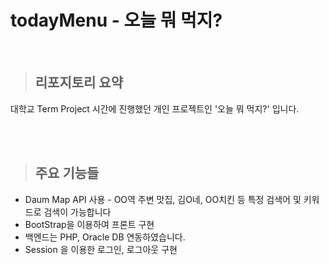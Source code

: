 # todayMenu - 오늘 뭐 먹지?

<br>

> ## 리포지토리 요약

대학교 Term Project 시간에 진행했던 개인 프로젝트인 '오늘 뭐 먹지?' 입니다.

<br>
<br>

> ## 주요 기능들

- Daum Map API 사용 - OO역 주변 맛집, 김O네, OO치킨 등 특정 검색어 및 키워드로 검색이 가능합니다
- BootStrap을 이용하여 프론트 구현
- 백엔드는 PHP, Oracle DB 연동하였습니다.
- Session 을 이용한 로그인, 로그아웃 구현
